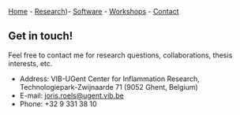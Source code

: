 [Home](index) - [Research](research))- [Software](software) - [Workshops](workshops) - [Contact](contact)

## Get in touch!

Feel free to contact me for research questions, collaborations, thesis interests, etc. 
- Address: VIB-UGent Center for Inflammation Research, Technologiepark-Zwijnaarde 71 (9052 Ghent, Belgium)
- E-mail: joris.roels@ugent.vib.be
- Phone: +32 9 331 38 10
